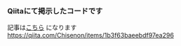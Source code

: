 ### Qiitaにて掲示したコードです

記事は[こちら](https://qiita.com/Chisenon/items/1b3f63baeebdf97ea296) になります
<br>
https://qiita.com/Chisenon/items/1b3f63baeebdf97ea296
